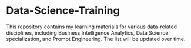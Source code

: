 # Data-Science-Training

This repository contains my learning materials for various data-related disciplines, including Business Intelligence Analytics, Data Science specialization, and Prompt Engineering. The list will be updated over time.


